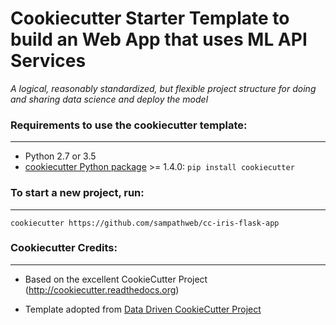 # Cookiecutter Starter Template to build an Web App that uses ML API Services

_A logical, reasonably standardized, but flexible project structure for doing and sharing data science and deploy the model_


### Requirements to use the cookiecutter template:
-----------
 - Python 2.7 or 3.5
 - [cookiecutter Python package](http://cookiecutter.readthedocs.org/en/latest/installation.html) >= 1.4.0: `pip install cookiecutter`


### To start a new project, run:
------------

    cookiecutter https://github.com/sampathweb/cc-iris-flask-app

### Cookiecutter Credits:
------

* Based on the excellent CookieCutter Project (http://cookiecutter.readthedocs.org)

* Template adopted from [Data Driven CookieCutter Project](http://drivendata.github.io/cookiecutter-data-science/)
